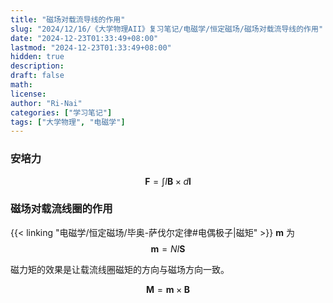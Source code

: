 ```yaml
---
title: "磁场对载流导线的作用"
slug: "2024/12/16/《大学物理AII》复习笔记/电磁学/恒定磁场/磁场对载流导线的作用"
date: "2024-12-23T01:33:49+08:00"
lastmod: "2024-12-23T01:33:49+08:00"
hidden: true
description:
draft: false
math:
license:
author: "Ri-Nai"
categories: ["学习笔记"]
tags: ["大学物理", "电磁学"]
---
```

### 安培力
$$\boldsymbol{F} = \int I\boldsymbol{B} \times d\boldsymbol{l}$$

### 磁场对载流线圈的作用

{{< linking "电磁学/恒定磁场/毕奥-萨伐尔定律#电偶极子|磁矩" >}} $\boldsymbol{m}$ 为
$$\boldsymbol{m} = N I \boldsymbol{S}$$

磁力矩的效果是让载流线圈磁矩的方向与磁场方向一致。

$$\boldsymbol{M} = \boldsymbol{m} \times \boldsymbol{B}$$


